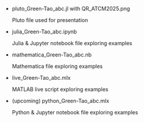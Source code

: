 - pluto_Green-Tao_abc.jl with QR_ATCM2025.png

  Pluto file used for presentation

- julia_Green-Tao_abc.ipynb

  Julia & Jupyter notebook file exploring examples

- mathematica_Green-Tao_abc.nb
  
  Mathematica file exploring examples

- live_Green-Tao_abc.mlx 
  
  MATLAB live script exploring examples

- (upcoming) python_Green-Tao_abc.mlx 
  
  Python & Jupyter notebook file exploring examples
